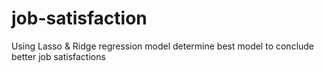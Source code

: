 # job-satisfaction
Using Lasso &amp; Ridge regression model determine best model to conclude better job satisfactions
